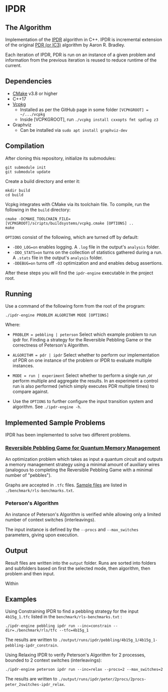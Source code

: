 # IPDR
## The Algorithm
Implementation of the [IPDR](https://arxiv.org/abs/2308.12162) algorithm in C++. IPDR is incremental extension of the original [PDR (or IC3)](https://link.springer.com/chapter/10.1007/978-3-642-18275-4_7) algorithm by Aaron R. Bradley.

Each iteration of IPDR, PDR is run on an instance of a given problem and information from the previous iteration is reused to reduce runtime of the current.

## Dependencies
- [CMake](https://cmake.org/) v3.8 or higher
- C++17
- [Vcpkg](https://github.com/microsoft/vcpkg)
	- Installed as per the GitHub page in some folder `[VCPKGROOT] = ~/.../vcpkg`
   	- Inside [VCPKGROOT], run `./vcpkg install cxxopts fmt spdlog z3`
- Graphviz
	- Can be installed via `sudo apt install graphviz-dev`

## Compilation
After cloning this repository, initialize its submodules:
```
git submodule init
git submodule update
```
Create a build directory and enter it:
```
mkdir build
cd build
```
Vcpkg integrates with CMake via its toolchain file. To compile, run the following in the `build` directory:
```
cmake -DCMAKE_TOOLCHAIN_FILE=[VCPKGROOT]/scripts/buildsystems/vcpkg.cmake [OPTIONS] ..
make
```

`OPTIONS` consist of the following, which are turned off by default:
- `-DDO_LOG=on` enables logging. A `.log` file in the output's `analysis` folder.
- `-DDO_STATS=on` turns on the collection of statistics gathered during a run. A `.stats` file in the output's `analysis` folder.
- `-DDEBUG=on` turns off `-O3` optimization and and enables debug assertions.


After these steps you will find the `ipdr-engine` executable in the project root.

## Running

Use a command of the following form from the root of the program:
```
./ipdr-engine PROBLEM ALGORITHM MODE [OPTIONS]
```

Where:
- `PROBLEM = pebbling | peterson`
Select which example problem to run ipdr for. Finding a strategy for the Reversible Pebbling Game or the correctness of Peterson's Algorithm.

- `ALGORITHM = pdr | ipdr`
Select whether to perform our implementation of PDR on one instance of the problem or IPDR to evaluate multiple instances.

- `MODE = run | experiment`
Select whether to perform a single run ,or perform multiple and aggregate the results. In an experiment a control run is also performed (which simply executes PDR multiple times) to compare against.

- Use the `OPTIONS` to further configure the input transition system and algorithm. See `./ipdr-engine -h`.

## Implemented Sample Problems
IPDR has been implemented to solve two different problems.

###  [Reversible Pebbling Game for Quantum Memory Management](https://arxiv.org/abs/1904.02121)
An optimization problem which takes as input a quantum circuit and outputs a memory management strategy using a minimal amount of auxiliary wires (analogous to completing the Reversible Pebbling Game with a minimal  number of "pebbles").

Graphs are accepted in `.tfc` files. [Sample files](https://reversiblebenchmarks.github.io/) are listed in `./benchmark/rls-benchmarks.txt`.

### Peterson's Algorithm
An instance of Peterson's Algorithm is verified while allowing only a limited number of context switches (interleavings).

The input instance is defined by the `--procs` and `--max_switches` parameters, giving upon execution.

## Output
Result files are written into the `output` folder. Runs are sorted into folders and subfolders based on first the selected mode, then algorithm, then problem and then input.

Within 

## Examples
Using Constraining IPDR to find a pebbling strategy for the input `4b15g_1.tfc` listed in the `benchmark/rls-benchmarks.txt` :
```
./ipdr-engine pebbling ipdr run --inc=constrain --dir=./benchmark/rls/tfc --tfc=4b15g_1
```
The results are written to `./output/runs/ipdr/pebbling/4b15g_1/4b15g_1-pebbling-ipdr_constrain`.

Using Relaxing IPDR to verify Peterson's Algorithm for 2 processes, bounded to 2 context switches (interleavings):
```
./ipdr-engine peterson ipdr run --inc=relax --procs=2 --max_switches=2
```
The results are written to `./output/runs/ipdr/peter/2procs/2procs-peter_2switches-ipdr_relax`.
